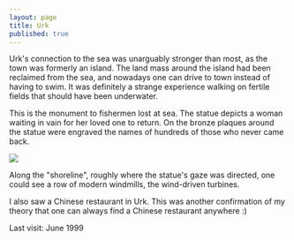 ```yaml
---
layout: page
title: Urk
published: true
---
```

Urk's connection to the sea was unarguably stronger than most, as the town was formerly an island. The land mass around the island had been reclaimed from the sea, and nowadays one can drive to town instead of having to swim. It was definitely a strange experience walking on fertile fields that should have been underwater. 

This is the monument to fishermen lost at sea. The statue depicts a woman waiting in vain for her loved one to return. On the bronze plaques around the statue were engraved the names of hundreds of those who never came back.

<img src="http://yentran.isamonkey.org/gallery/urk/urklostatseamonument99-06.jpg" />

Along the "shoreline", roughly where the statue's gaze was directed, one could see a row of modern windmills, the wind-driven turbines.

I also saw a Chinese restaurant in Urk. This was another confirmation of my theory that one can always find a Chinese restaurant anywhere :)

Last visit: June 1999
